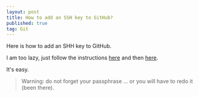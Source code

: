 ```yaml
---
layout: post
title: How to add an SSH key to GitHub?
published: true
tag: Git
---
```




Here is how to add an SHH key to GitHub.



I am too lazy, just follow the instructions [here](https://docs.github.com/en/github/authenticating-to-github/connecting-to-github-with-ssh/generating-a-new-ssh-key-and-adding-it-to-the-ssh-agent) and then [here](https://docs.github.com/en/github/authenticating-to-github/connecting-to-github-with-ssh/adding-a-new-ssh-key-to-your-github-account).

It's easy. 



> Warning: do not forget your passphrase ... or you will have to redo it (been there).

